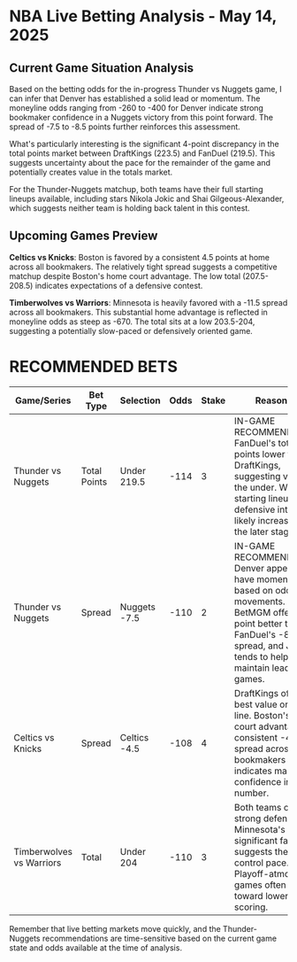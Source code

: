 # NBA Live Betting Analysis - May 14, 2025

## Current Game Situation Analysis

Based on the betting odds for the in-progress Thunder vs Nuggets game, I can infer that Denver has established a solid lead or momentum. The moneyline odds ranging from -260 to -400 for Denver indicate strong bookmaker confidence in a Nuggets victory from this point forward. The spread of -7.5 to -8.5 points further reinforces this assessment.

What's particularly interesting is the significant 4-point discrepancy in the total points market between DraftKings (223.5) and FanDuel (219.5). This suggests uncertainty about the pace for the remainder of the game and potentially creates value in the totals market.

For the Thunder-Nuggets matchup, both teams have their full starting lineups available, including stars Nikola Jokic and Shai Gilgeous-Alexander, which suggests neither team is holding back talent in this contest.

## Upcoming Games Preview

**Celtics vs Knicks**: Boston is favored by a consistent 4.5 points at home across all bookmakers. The relatively tight spread suggests a competitive matchup despite Boston's home court advantage. The low total (207.5-208.5) indicates expectations of a defensive contest.

**Timberwolves vs Warriors**: Minnesota is heavily favored with a -11.5 spread across all bookmakers. This substantial home advantage is reflected in moneyline odds as steep as -670. The total sits at a low 203.5-204, suggesting a potentially slow-paced or defensively oriented game.

# RECOMMENDED BETS

| Game/Series | Bet Type | Selection | Odds | Stake | Reasoning |
|-------------|----------|-----------|------|-------|-----------|
| Thunder vs Nuggets | Total Points | Under 219.5 | -114 | 3 | IN-GAME RECOMMENDATION: FanDuel's total is 4 points lower than DraftKings, suggesting value on the under. With both starting lineups in, defensive intensity likely increases in the later stages. |
| Thunder vs Nuggets | Spread | Nuggets -7.5 | -110 | 2 | IN-GAME RECOMMENDATION: Denver appears to have momentum based on odds movements. BetMGM offers a full point better than FanDuel's -8.5 spread, and Jokic tends to help Denver maintain leads late in games. |
| Celtics vs Knicks | Spread | Celtics -4.5 | -108 | 4 | DraftKings offers the best value on this line. Boston's home court advantage and consistent -4.5 spread across all bookmakers indicates market confidence in this number. |
| Timberwolves vs Warriors | Total | Under 204 | -110 | 3 | Both teams can play strong defense, and Minnesota's significant favoritism suggests they may control pace. Playoff-atmosphere games often trend toward lower scoring. |

Remember that live betting markets move quickly, and the Thunder-Nuggets recommendations are time-sensitive based on the current game state and odds available at the time of analysis.